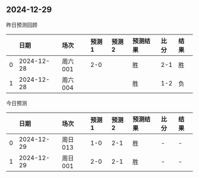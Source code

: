 

 ## 2024-12-29

昨日预测回顾

|    | 日期       | 场次    | 预测1   | 预测2   | 预测结果   | 比分   | 结果   |
|---:|:-----------|:--------|:--------|:--------|:-----------|:-------|:-------|
|  0 | 2024-12-28 | 周六001 | 2-0     |         | 胜         | 2-1    | 胜     |
|  1 | 2024-12-28 | 周六004 |         |         | 胜         | 1-2    | 负     |

今日预测

|    | 日期       | 场次    | 预测1   | 预测2   | 预测结果   | 比分   | 结果   |
|---:|:-----------|:--------|:--------|:--------|:-----------|:-------|:-------|
|  0 | 2024-12-29 | 周日013 | 1-0     | 2-1     | 胜         | -      | -      |
|  1 | 2024-12-29 | 周日001 | 2-0     | 2-1     | 胜         | -      | -      |